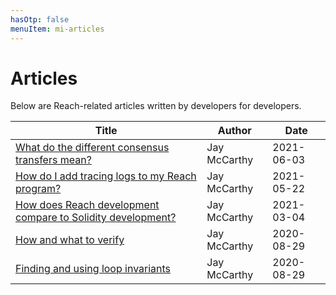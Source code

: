 ```yaml
---
hasOtp: false
menuItem: mi-articles
---
```


# Articles

Below are Reach-related articles written by developers for developers.

|Title|Author|Date|
|-|-|-|
|[What do the different consensus transfers mean?](/pages/articles/what-do-the-different-transfers-mean/)|Jay McCarthy|2021-06-03|
|[How do I add tracing logs to my Reach program?](/pages/articles/how-do-i-add-tracing-logs-to-my-program/)|Jay McCarthy|2021-05-22|
|[How does Reach development compare to Solidity development?](/pages/articles/how-does-reach-development-compare-to-solidity-development/)|Jay McCarthy|2021-03-04|
|[How and what to verify](/pages/articles/how-and-what-to-verify/)|Jay McCarthy|2020-08-29|
|[Finding and using loop invariants](/pages/articles/finding-and-using-loop-invariants/)|Jay McCarthy|2020-08-29|
